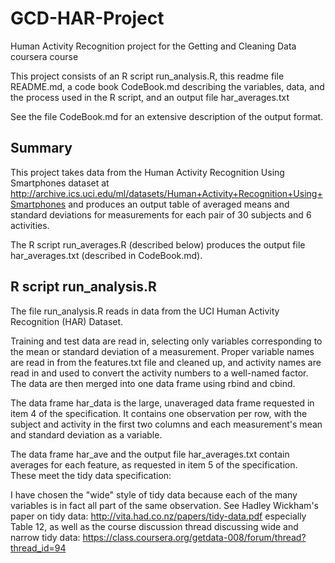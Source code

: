 GCD-HAR-Project
===============

Human Activity Recognition project for the Getting and Cleaning Data coursera course

This project consists of an R script run\_analysis.R, this readme file README.md, a code book CodeBook.md describing the variables, data, and the process used in the R script, and an output file har\_averages.txt

See the file CodeBook.md for an extensive description of the output format.

Summary
---------------

This project takes data from the Human Activity Recognition Using Smartphones dataset at http://archive.ics.uci.edu/ml/datasets/Human+Activity+Recognition+Using+Smartphones and produces an output table of averaged means and standard deviations for measurements for each pair of 30 subjects and 6 activities.

The R script run\_averages.R (described below) produces the output file har\_averages.txt (described in CodeBook.md).


R script run\_analysis.R
---------------

The file run\_analysis.R reads in data from the UCI Human Activity Recognition (HAR) Dataset.

Training and test data are read in, selecting only variables corresponding to the mean or standard deviation of a measurement. Proper variable names are read in from the features.txt file and cleaned up, and activity names are read in and used to convert the activity numbers to a well-named factor. The data are then merged into one data frame using rbind and cbind.

The data frame har\_data is the large, unaveraged data frame requested in item 4 of the specification. It contains one observation per row, with the subject and activity in the first two columns and each measurement's mean and standard deviation as a variable.

The data frame har\_ave and the output file har\_averages.txt contain averages for each feature, as requested in item 5 of the specification. These meet the tidy data specification:

I have chosen the "wide" style of tidy data because each of the many variables is in fact all part of the same observation. See Hadley Wickham's paper on tidy data: http://vita.had.co.nz/papers/tidy-data.pdf especially Table 12, as well as the course discussion thread discussing wide and narrow tidy data: https://class.coursera.org/getdata-008/forum/thread?thread_id=94

